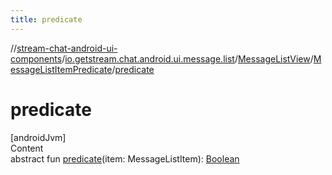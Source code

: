 ```yaml
---
title: predicate
---
```

//[stream-chat-android-ui-components](../../../../index.md)/[io.getstream.chat.android.ui.message.list](../../index.md)/[MessageListView](../index.md)/[MessageListItemPredicate](index.md)/[predicate](predicate.md)



# predicate  
[androidJvm]  
Content  
abstract fun [predicate](predicate.md)(item: MessageListItem): [Boolean](https://kotlinlang.org/api/latest/jvm/stdlib/kotlin/-boolean/index.html)  



